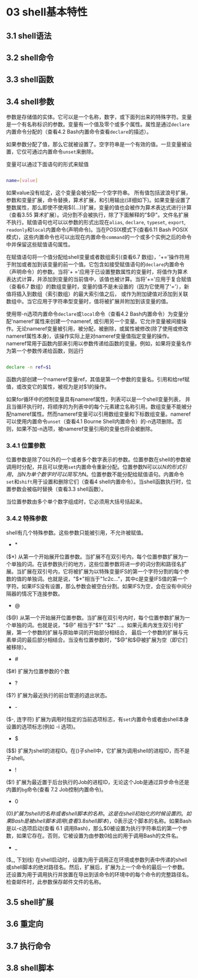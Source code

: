 03 shell基本特性
================

3.1 shell语法
-------------

3.2 shell命令
-------------

3.3 shell函数
-------------

3.4 shell参数
-------------

参数是存储值的实体。它可以是一个名称，数字，或下面列出来的特殊字符。变量是一个有名称标识的参数。变量有一个值及零个或多个属性。属性是通过`declare`内置命令分配的（查看4.2 Bash内置命令查看`declare`的描述）。

如果参数分配了值，那么它就被设置了。空字符串是一个有效的值。一旦变量被设置，它仅可通过内置命令`unset`来删除。

变量可以通过下面语句的形式来赋值

```bash

name=[value]
```

如果value没有给定，这个变量会被分配一个空字符串。 所有值包括波浪号扩展，参数和变量扩展，命令替换，算术扩展，和引用输出(详细如下)。如果变量设置了整数属性，那么即使不使用$((...))扩展，变量的值也会被作为算术表达式进行计算（查看3.55 算术扩展）。词分割不会被执行，除了下面解释的"$@"。文件名扩展不执行。赋值语句也可以以参数的形式出现在`alias`, `declare`, `typeset`, `export`, `readonly`和`local`内置命令(声明命令)。当在POSIX模式下(查看6.11 Bash POSIX模式)，这些内置命令也可以出现在内置命令`command`的一个或多个实例之后的命令中并保留这些赋值语句属性。

在赋值语句将一个值分配给shell变量或者数组索引(查看6.7 数组)，'+='操作符用于附加或者加到该变量的前一个值。它包含如接受赋值语句的`declare`内置命令（声明命令）的参数。当将'+ ='应用于已设置整数属性的变量时，将值作为算术表达式计算，并添加到变量的当前值中，该值也被计算。当将'+='应用于复合赋值（查看6.7 数组）的数组变量时，变量的值不是未设置的（因为它使用了'='），新值将插入到数组（索引数组）的最大索引值之后， 或作为附加键值对添加到关联数组中。当它应用于字符串型变量时，值将被扩展并附加到该变量的值。

使用带-n选项内置命令`declare`或`local`命令（查看4.2 Bash内置命令）为变量分配'nameref'属性来创建一个nameref, 或引用另一个变量。它允许变量被间接操作。无论nameref变量被引用，被分配，被删除，或属性被修改(除了使用或修改nameref属性本身)，该操作实际上是对nameref变量值指定变量的操作。nameref常用于函数内部来引用以参数传递给函数的变量。例如，如果将变量名作为第一个参数传递给函数，则运行

```bash

declare -n ref=$1
```

函数内部创建一个nameref变量ref，其值是第一个参数的变量名。引用和给ref赋值，或改变它的属性，被视为是对$1的操作。

如果for循环中的控制变量具有nameref属性，列表可以是一个shell变量列表， 并且当循环执行时，将顺序的为列表中的每个元素建立名称引用。数组变量不能被分配nameref属性。然而nameref变量可以引用数组变量和下标数组变量。nameref可以使用内置命令`unset`（查看4.1 Bourne Shell内置命令）的-n选项删除。否则，如果不加-n选项，被nameref变量引用的变量也将会被删除。

### 3.4.1 位置参数

位置参数是除了0以外的一个或者多个数字表示的参数。位置参数在shell的参数被调用时分配，并且可以使用`set`内置命令重新分配。位置参数N可以以${N}的形式引用，当N为单个数字时可以简写为$N。位置参数不能分配给赋值语句。内置命令`set`和`shift`用于设置和删除它们（查看4 shell内置命令）。当shell函数执行时，位置参数会被临时替换（查看3.3 shell函数）。

当位置参数由多个单个数字组成时，它必须用大括号括起来。

### 3.4.2 特殊参数

shell有几个特殊参数。这些参数只能被引用，不允许被赋值。

- \*

($*) 从第一个开始展开位置参数。当扩展不在双引号内，每个位置参数扩展为一个单独的词。在该参数执行的地方，这些位置参数将进一步的词分割和路径名扩展。当扩展在双引号内，它将被扩展为以特殊变量IFS的第一个字符分割的每个参数的值的单独词。也就是说，"$*"相当于"$1c$2c..."，其中c是变量IFS值的第一个字符。如果IFS没有设置，那么参数会被空白分割。如果IFS为空，会在没有中间分隔器的情况下连接参数。

- @

($@) 从第一个开始展开位置参数。当扩展在双引号内时，每个位置参数扩展为一个单独的词。也就是说，"$@" 相当于"$1" "$2" ...。如果元素内发生双引号扩展，第一个参数的扩展与原始单词的开始部分相结合， 最后一个参数的扩展与元素单词的最后部分相结合。当没有位置参数时，"$@"和$@被扩展为空（即它们被移除）。

- \#

($#) 扩展为位置参数的个数

- ?

($?) 扩展为最近执行的前台管道的退出状态。

- \-

($-, 连字符) 扩展为调用时指定的当前选项标志，有`set`内置命令或者由shell本身设置的选项标志(例如 -i 选项)。

- $

($$) 扩展为shell的进程ID。在()子shell中，它扩展为调用shell的进程ID，而不是子shell。

- !

($!) 扩展为最近置于后台执行的Job的进程ID，无论这个Job是通过异步命令还是内置的`bg`命令(查看 7.2 Job控制内置命令)。

- 0

($0) 扩展为shell的名称或者shell脚本的名称。这是在shell初始化的时候设置的。如果Bash是被shell脚本调用(查看 3.8 shell脚本)，$0表示这个脚本的名称。如果Bash是以-c选项启动(查看 6.1 调用Bash)，那么$0被设置为执行字符串后的第一个参数，如果它存在。否则，它被设置为由参数0给出的用于调用Bash的文件名。

- _

($_, 下划线) 在shell启动时，设置为用于调用正在环境或参数列表中传递的shell或shell脚本的绝对路径名。然后，扩展后，扩展为上一个命令的最后一个参数。还设置为用于调用执行并放置在导出到该命令的环境中的每个命令的完整路径名。检查邮件时，此参数保存邮件文件的名称。


3.5 shell扩展
-------------

3.6 重定向
----------

3.7 执行命令
------------

3.8 shell脚本
-------------
